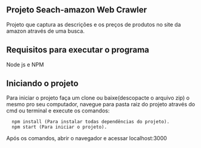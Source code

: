 ## Projeto Seach-amazon Web Crawler
  Projeto que captura as descrições e os preços de produtos 
  no site da amazon através de uma busca.

## Requisitos para executar o programa
  Node js e NPM

## Iniciando o projeto 
  Para iniciar o projeto faça um clone ou baixe(descopacte o arquivo zip) o mesmo 
  pro seu computador, navegue para pasta raiz do projeto através do cmd ou terminal e 
  execute os comandos: 
      
      npm install (Para instalar todas dependências do projeto).
      npm start (Para iniciar o projeto).  

  Após os comandos, abrir o navegador e acessar localhost:3000 

